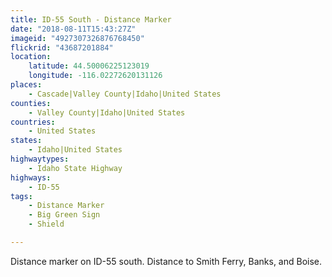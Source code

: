 ```yaml
---
title: ID-55 South - Distance Marker
date: "2018-08-11T15:43:27Z"
imageid: "4927307326876768450"
flickrid: "43687201884"
location:
    latitude: 44.50006225123019
    longitude: -116.02272620131126
places:
    - Cascade|Valley County|Idaho|United States
counties:
    - Valley County|Idaho|United States
countries:
    - United States
states:
    - Idaho|United States
highwaytypes:
    - Idaho State Highway
highways:
    - ID-55
tags:
    - Distance Marker
    - Big Green Sign
    - Shield

---
```

Distance marker on ID-55 south.  Distance to Smith Ferry, Banks, and Boise.